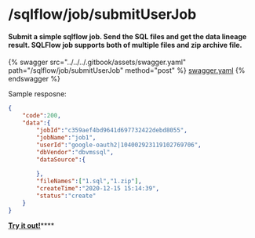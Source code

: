 # /sqlflow/job/submitUserJob

#### Submit a simple sqlflow job. Send the SQL files and get the data lineage result. SQLFlow job supports both of multiple files and zip archive file.

{% swagger src="../../../.gitbook/assets/swagger.yaml" path="/sqlflow/job/submitUserJob" method="post" %}
[swagger.yaml](../../../.gitbook/assets/swagger.yaml)
{% endswagger %}

Sample resposne:

```json
{
	"code":200,
	"data":{
		"jobId":"c359aef4bd9641d697732422debd8055",
		"jobName":"job1",
		"userId":"google-oauth2|104002923119102769706",
		"dbVendor":"dbvmssql",
		"dataSource":{
			
		},
		"fileNames":["1.sql","1.zip"],
		"createTime":"2020-12-15 15:14:39",
		"status":"create"
	}
}
```

[**Try it out!**](../../swagger-ui.md)****
